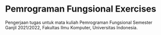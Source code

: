 # Pemrograman Fungsional Exercises

Pengerjaan tugas untuk mata kuliah Pemrograman Fungsional Semester Ganjil 2021/2022, Fakultas Ilmu Komputer, Universitas Indonesia.

